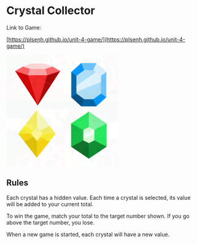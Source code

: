 # Crystal Collector

Link to Game:

[https://plsenh.github.io/unit-4-game/](https://plsenh.github.io/unit-4-game/)


![Crystal Collector snapshot](assets/images/crystal_collector.PNG)

## Rules

Each crystal has a hidden value. Each time a crystal is selected, its value will be added to your current total.

To win the game, match your total to the target number shown. If you go above the target number, you lose.

When a new game is started, each crystal will have a new value.